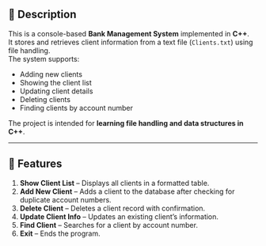 ## 📌 Description
This is a console-based **Bank Management System** implemented in **C++**.  
It stores and retrieves client information from a text file (`Clients.txt`) using file handling.  
The system supports:
- Adding new clients
- Showing the client list
- Updating client details
- Deleting clients
- Finding clients by account number

The project is intended for **learning file handling and data structures in C++**.

---

## 🚀 Features
1. **Show Client List** – Displays all clients in a formatted table.
2. **Add New Client** – Adds a client to the database after checking for duplicate account numbers.
3. **Delete Client** – Deletes a client record with confirmation.
4. **Update Client Info** – Updates an existing client’s information.
5. **Find Client** – Searches for a client by account number.
6. **Exit** – Ends the program.
